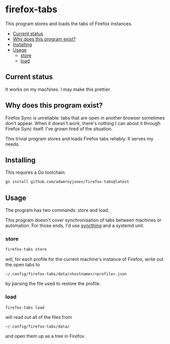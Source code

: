 # firefox-tabs

This program stores and loads the tabs of Firefox instances.

- [Current status](#current-status)
- [Why does this program exist?](#why-does-this-program-exist?)
- [Installing](#installing)
- [Usage](#usage)
  - [store](#store)
  - [load](#load)

## Current status

It works on my machines. I may make this prettier.

## Why does this program exist?

Firefox Sync is unreliable: tabs that are open in another browser sometimes
don't appear. When it doesn't work, there's nothing I can about it through
Firefox Sync itself. I've grown tired of the situation.

This trivial program stores and loads Firefox tabs reliably. It serves my needs.

## Installing

This requires a Go toolchain.

```sh
go install github.com/adamroyjones/firefox-tabs@latest
```

## Usage

The program has two commands: store and load.

This program doesn't cover synchronisation of tabs between machines or
automation. For those ends, I'd use [syncthing](https://syncthing.net) and a
systemd unit.

### store

```sh
firefox-tabs store
```

will, for each profile for the current machine's instance of Firefox, write out
the open tabs to

```
~/.config/firefox-tabs/data/<hostname>/<profile>.json
```

by parsing the file used to restore the profile.

### load

```sh
firefox-tabs load
```

will read out all of the files from

```
~/.config/firefox-tabs/data/
```

and open them up as a tree in Firefox.
